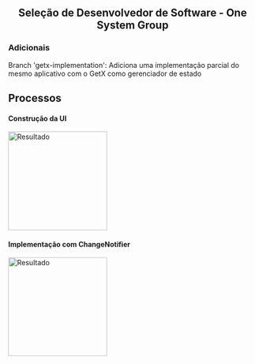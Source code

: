 
<h2 align="center"> Seleção de Desenvolvedor de Software - One System Group </h2>  
<h3> Adicionais </h3>
<p>Branch 'getx-implementation': Adiciona uma implementação parcial do mesmo aplicativo com o GetX como gerenciador de estado</p>

<h2> Processos </h2>
<h4>Construção da UI</h4>  
<p>
      <img src="https://user-images.githubusercontent.com/73318684/207504469-22b44c5f-f06c-4a70-9c01-0ffb29bf9a83.jpeg" width="200" alt="Resultado"/>
</p>  

<h4>Implementação com ChangeNotifier</h4>  
<p>
      <img src="https://user-images.githubusercontent.com/73318684/207787495-aa14c694-c9cd-40fc-9c34-9152d08da06d.png" width="200" alt="Resultado"/>
</p>  







